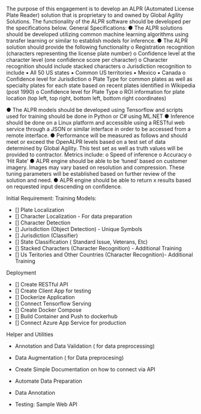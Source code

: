 The purpose of this engagement is to develop an ALPR (Automated License Plate Reader) solution that is
proprietary to and owned by Global Agility Solutions. The functionality of the ALPR software should be
developed per the specifications below.
General Specifications:
● The ALPR solutions should be developed utilizing common machine learning algorithms using
transfer learning or similar to establish models for inference.
● The ALPR solution should provide the following functionality
o Registration recognition (characters representing the license plate number)
o Confidence level at the character level (one confidence score per character)
o Character recognition should include stacked characters
o Jurisdiction recognition to include
▪ All 50 US states
▪ Common US territories
▪ Mexico
▪ Canada
o Confidence level for Jurisdiction
o Plate Type for common plates as well as specialty plates for each state based on recent
plates identified in Wikipedia (post 1990)
o Confidence level for Plate Type
o ROI information for plate location (top left, top right, bottom left, bottom right
coordinates)

● The ALPR models should be developed using Tensorflow and scripts used for training should be
done in Python or C# using ML.NET
● Inference should be done on a Linux platform and accessible using a RESTful web service
through a JSON or similar interface in order to be accessed from a remote interface.
● Performance will be measured as follows and should meet or exceed the OpenALPR levels based
on a test set of data determined by Global Agility. This test set as well as truth values will be
provided to contractor. Metrics include:
o Speed of inference
o Accuracy
o ‘Hit Rate’
● ALPR engine should be able to be ‘tuned’ based on customer imagery. Images may vary based
on resolution and compression. These tuning parameters will be established based on further
review of the solution and need.
● ALPR engine should be able to return x results based on requested input descending on
confidence.

Initial Requirement:
Training Models: 
- [] Plate Localization 
- [] Character Localization - For data preparation
- [] Character Detection
- [] Jurisdiction (Object Detection) - Unique Symbols
- [] Jurisdiction (Classifier)
- [] State Classification ( Standard Issue, Veterans, Etc)
- [] Stacked Characters (Character Recognition) - Additional Training
- [] Us Teritories and Other Countries (Character Recognition)- Additional Training 

Deployment
- [] Create RESTful API
- [] Create Client App for testing
- [] Dockerize Application 
- [] Connect Tensorflow Serving
- [] Create Docker Compose
- [] Build Container and Push to dockerhub
- [] Connect Azure App Service for production 

Helper and Utilities
- Annotation and Data Validation ( for data preprocessing)
- Data Augmentation ( for Data preprocesing)
- Create Simple Documentation on how to connect via API
- Automate Data Preparation 
- Data Annotation


- Testing: Sample Web API


